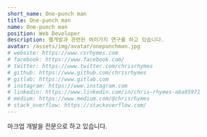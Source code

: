 ```yaml
---
short_name: One-punch man
title: One-punch man
name: One-punch man
position: Web Developer
description: 웹개발과 관련된 여러가지 연구를 하고 있습니다.
avatar: /assets/img/avatar/onepunchman.jpg
# website: https://www.csrhymes.com
# facebook: https://www.facebook.com/
# twitter: https://www.twitter.com/chrisrhymes
# github: https://www.github.com/chrisrhymes
# gitlab: https://www.gitlab.com
# instagram: https://www.instagram.com
# linkedin: https://www.linkedin.com/in/chris-rhymes-a6a85971
# medium: https://www.medium.com/@chrisrhymes
# stack_overflow: https://stackoverflow.com/
---
```

마크업 개발을 전문으로 하고 있습니다.